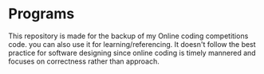 # Programs
This repository is made for the backup of my Online coding competitions code. you can also use it for learning/referencing. It doesn't follow the best practice for software designing since online coding is timely mannered and focuses on correctness rather than approach. 
   
